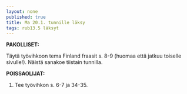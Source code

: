 ```yaml
---
layout: none
published: true
title: Ma 20.1. tunnille läksy
tags: rub13.5 läksyt
---
```

**PAKOLLISET:**

Täytä työvihkoon tema Finland fraasit s. 8-9 (huomaa että jatkuu toiselle sivulle!). Näistä sanakoe tiistain tunnilla.

**POISSAOLIJAT:**

1. Tee työvihkon s. 6-7 ja 34-35.
